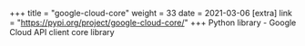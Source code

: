+++
title = "google-cloud-core"
weight = 33
date = 2021-03-06
[extra]
link = "https://pypi.org/project/google-cloud-core/"
+++
Python library - Google Cloud API client core library

